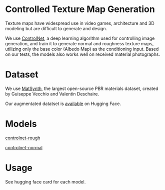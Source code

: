# Controlled Texture Map Generation

Texture maps have widespread use in video games, architecture and 3D modeling but are difficult to generate and design. 

We use [ControlNet](https://github.com/lllyasviel/ControlNet), a deep learning algorithm used for controlling image generation, and train it to generate normal and roughness texture maps, utilizing only the base color (Albedo Map) as the conditioning input. Based on our tests, the models also works well on received material photographs.

# Dataset

We use [MatSynth](https://huggingface.co/datasets/gvecchio/MatSynth), the largest open-source PBR materials dataset, created by Guiseppe Vecchio and Valentin Deschaire.

Our augmentated datatset is [available](https://huggingface.co/datasets/sidnarsipur/controlnet_data) on Hugging Face.

# Models

[controlnet-rough](https://huggingface.co/sidnarsipur/controlnet_rough)

[controlnet-normal](https://huggingface.co/sidnarsipur/controlnet_normal)

# Usage

See hugging face card for each model.

